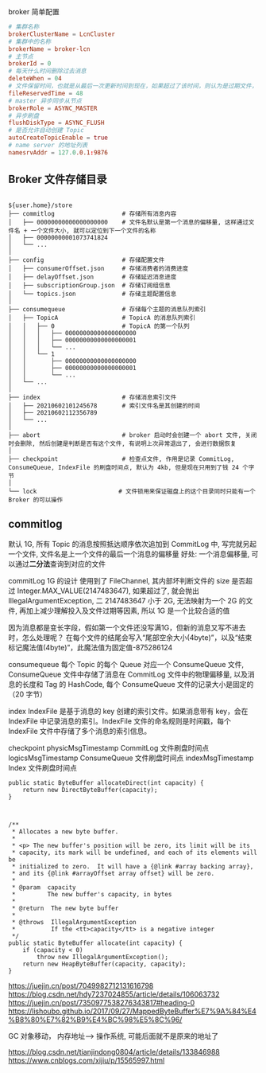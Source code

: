 
broker 简单配置

```conf
# 集群名称
brokerClusterName = LcnCluster
# 集群中的名称
brokerName = broker-lcn
# 主节点
brokerId = 0
# 每天什么时间删除过去消息
deleteWhen = 04
# 文件保留时间，也就是从最后一次更新时间到现在，如果超过了该时间，则认为是过期文件，可以被删除，单位小时
fileReservedTime = 48
# master 异步同步从节点
brokerRole = ASYNC_MASTER
# 异步刷盘
flushDiskType = ASYNC_FLUSH
# 是否允许自动创建 Topic
autoCreateTopicEnable = true
# name server 的地址列表
namesrvAddr = 127.0.0.1:9876
```

## Broker 文件存储目录

```log

${user.home}/store
├── commitlog                   # 存储所有消息内容
│   ├── 00000000000000000000    # 文件名默认是第一个消息的偏移量, 这样通过文件名 + 一个文件大小, 就可以定位到下一个文件的名称
│   ├── 00000000001073741824
│   └── ...
│
├── config                      # 存储配置文件
│   ├── consumerOffset.json     # 存储消费者的消费进度
│   ├── delayOffset.json        # 存储延迟消息进度
│   ├── subscriptionGroup.json  # 存储订阅组信息
│   └── topics.json             # 存储主题配置信息
│
├── consumequeue                # 存储每个主题的消息队列索引
│   ├── TopicA                  # TopicA 的消息队列索引
│   │   ├── 0                   # TopicA 的第一个队列
│   │   │   ├── 00000000000000000000    
│   │   │   ├── 00000000000000000001
│   │   │   └── ...
│   │   └── 1
│   │       ├── 00000000000000000000
│   │       ├── 00000000000000000001
│   │       └── ...
│   └── ...
│
├── index                       # 存储消息索引文件
│   ├── 20210602101245678       # 索引文件名是其创建的时间
│   ├── 20210602112356789
│   └── ...
│
├── abort                       # broker 启动时会创建一个 abort 文件, 关闭时会删除, 然后创建是判断是否有这个文件, 有说明上次异常退出了, 会进行数据恢复
│
├── checkpoint                  # 检查点文件, 作用是记录 CommitLog, ConsumeQueue, IndexFile 的刷盘时间点, 默认为 4kb, 但是现在只用到了钱 24 个字节
│
└── lock                       # 文件锁用来保证磁盘上的这个目录同时只能有一个 Broker 的可以操作
```

## commitlog
默认 1G, 所有 Topic 的消息按照抵达顺序依次追加到 CommitLog 中, 写完就另起一个文件, 文件名是上一个文件的最后一个消息的偏移量
好处: 一个消息偏移量, 可以通过**二分法**查询到对应的文件

commitLog 1G 的设计
使用到了 FileChannel, 其内部坏判断文件的 size 是否超过 Integer.MAX_VALUE(2147483647), 如果超过了, 就会抛出 IllegalArgumentException,
二 2147483647 小于 2G, 无法映射为一个 2G 的文件, 再加上减少理解投入及文件过期等因素, 所以 1G 是一个比较合适的值


因为消息都是变长字段，假如第一个文件还没写满1G，但新的消息又写不进去时，怎么处理呢？
在每个文件的结尾会写入“尾部空余大小(4byte)”，以及“结束标记魔法值(4byte)”，此魔法值为固定值-875286124

consumequeue
每个 Topic 的每个 Queue 对应一个 ConsumeQueue 文件, ConsumeQueue 文件中存储了消息在 CommitLog 文件中的物理偏移量, 以及消息的长度和 Tag 的 HashCode, 每个 ConsumeQueue 文件的记录大小是固定的（20 字节）

index
IndexFile 是基于消息的 key 创建的索引文件。如果消息带有 key，会在 IndexFile 中记录消息的索引。IndexFile 文件的命名规则是时间戳，每个 IndexFile 文件中存储了多个消息的索引信息。



checkpoint
    physicMsgTimestamp  CommitLog 文件刷盘时间点
    logicsMsgTimestamp  ConsumeQueue 文件刷盘时间点
    indexMsgTimestamp   Index 文件刷盘时间点


    public static ByteBuffer allocateDirect(int capacity) {
        return new DirectByteBuffer(capacity);
    }



    /**
     * Allocates a new byte buffer.
     *
     * <p> The new buffer's position will be zero, its limit will be its
     * capacity, its mark will be undefined, and each of its elements will be
     * initialized to zero.  It will have a {@link #array backing array},
     * and its {@link #arrayOffset array offset} will be zero.
     *
     * @param  capacity
     *         The new buffer's capacity, in bytes
     *
     * @return  The new byte buffer
     *
     * @throws  IllegalArgumentException
     *          If the <tt>capacity</tt> is a negative integer
     */
    public static ByteBuffer allocate(int capacity) {
        if (capacity < 0)
            throw new IllegalArgumentException();
        return new HeapByteBuffer(capacity, capacity);
    }

https://juejin.cn/post/7049982712131616798
https://blog.csdn.net/hdy7237024855/article/details/106063732
https://juejin.cn/post/7350977538276343817#heading-0
https://lishoubo.github.io/2017/09/27/MappedByteBuffer%E7%9A%84%E4%B8%80%E7%82%B9%E4%BC%98%E5%8C%96/

GC 对象移动， 内存地址--> 操作系统, 可能后面就不是原来的地址了

https://blog.csdn.net/tianjindong0804/article/details/133846988
https://www.cnblogs.com/xijiu/p/15565997.html